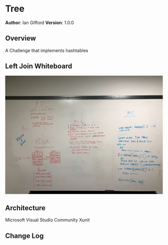 # Tree

**Author**: Ian Gifford
**Version**: 1.0.0

## Overview
A Challenge that implements hashtables

## Left Join Whiteboard
![Max Tree](https://github.com/IanGifford261/Data-Structures-And-Algorithms/blob/master/Assets/lftjoin.jpg)

## Architecture
Microsoft Visual Studio Community
Xunit

## Change Log
